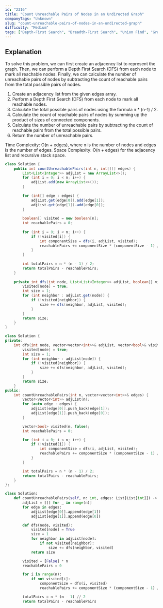 ```yaml
---
id: "2316"
title: "Count Unreachable Pairs of Nodes in an Undirected Graph"
companyTags: "Unknown"
slug: "count-unreachable-pairs-of-nodes-in-an-undirected-graph"
difficulty: "Medium"
tags: ["Depth-First Search", "Breadth-First Search", "Union Find", "Graph"]
---
```


## Explanation

To solve this problem, we can first create an adjacency list to represent the graph. Then, we can perform a Depth First Search (DFS) from each node to mark all reachable nodes. Finally, we can calculate the number of unreachable pairs of nodes by subtracting the count of reachable pairs from the total possible pairs of nodes.

1. Create an adjacency list from the given edges array.
2. Perform a Depth First Search (DFS) from each node to mark all reachable nodes.
3. Calculate the total possible pairs of nodes using the formula n * (n-1) / 2.
4. Calculate the count of reachable pairs of nodes by summing up the product of sizes of connected components.
5. Calculate the number of unreachable pairs by subtracting the count of reachable pairs from the total possible pairs.
6. Return the number of unreachable pairs.

Time Complexity: O(n + edges), where n is the number of nodes and edges is the number of edges.
Space Complexity: O(n + edges) for the adjacency list and recursive stack space.
```java
class Solution {
    public int countUnreachablePairs(int n, int[][] edges) {
        List<List<Integer>> adjList = new ArrayList<>();
        for (int i = 0; i < n; i++) {
            adjList.add(new ArrayList<>());
        }
        
        for (int[] edge : edges) {
            adjList.get(edge[0]).add(edge[1]);
            adjList.get(edge[1]).add(edge[0]);
        }
        
        boolean[] visited = new boolean[n];
        int reachablePairs = 0;
        
        for (int i = 0; i < n; i++) {
            if (!visited[i]) {
                int componentSize = dfs(i, adjList, visited);
                reachablePairs += componentSize * (componentSize - 1) / 2;
            }
        }
        
        int totalPairs = n * (n - 1) / 2;
        return totalPairs - reachablePairs;
    }
    
    private int dfs(int node, List<List<Integer>> adjList, boolean[] visited) {
        visited[node] = true;
        int size = 1;
        for (int neighbor : adjList.get(node)) {
            if (!visited[neighbor]) {
                size += dfs(neighbor, adjList, visited);
            }
        }
        return size;
    }
}
```

```cpp
class Solution {
private:
    int dfs(int node, vector<vector<int>>& adjList, vector<bool>& visited) {
        visited[node] = true;
        int size = 1;
        for (int neighbor : adjList[node]) {
            if (!visited[neighbor]) {
                size += dfs(neighbor, adjList, visited);
            }
        }
        return size;
    }
public:
    int countUnreachablePairs(int n, vector<vector<int>>& edges) {
        vector<vector<int>> adjList(n);
        for (auto edge : edges) {
            adjList[edge[0]].push_back(edge[1]);
            adjList[edge[1]].push_back(edge[0]);
        }

        vector<bool> visited(n, false);
        int reachablePairs = 0;

        for (int i = 0; i < n; i++) {
            if (!visited[i]) {
                int componentSize = dfs(i, adjList, visited);
                reachablePairs += componentSize * (componentSize - 1) / 2;
            }
        }

        int totalPairs = n * (n - 1) / 2;
        return totalPairs - reachablePairs;
    }
};
```

```python
class Solution:
    def countUnreachablePairs(self, n: int, edges: List[List[int]]) -> int:
        adjList = [[] for _ in range(n)]
        for edge in edges:
            adjList[edge[0]].append(edge[1])
            adjList[edge[1]].append(edge[0])

        def dfs(node, visited):
            visited[node] = True
            size = 1
            for neighbor in adjList[node]:
                if not visited[neighbor]:
                    size += dfs(neighbor, visited)
            return size

        visited = [False] * n
        reachablePairs = 0

        for i in range(n):
            if not visited[i]:
                componentSize = dfs(i, visited)
                reachablePairs += componentSize * (componentSize - 1) // 2

        totalPairs = n * (n - 1) // 2
        return totalPairs - reachablePairs
```